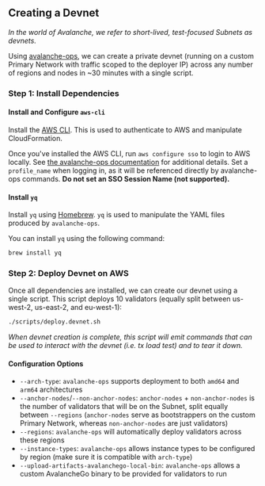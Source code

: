 ## Creating a Devnet

_In the world of Avalanche, we refer to short-lived, test-focused Subnets as devnets._

Using [avalanche-ops](https://github.com/ava-labs/avalanche-ops), we can create a private devnet (running on a
custom Primary Network with traffic scoped to the deployer IP) across any number of regions and nodes
in ~30 minutes with a single script.

### Step 1: Install Dependencies

#### Install and Configure `aws-cli`

Install the [AWS CLI](https://docs.aws.amazon.com/cli/latest/userguide/getting-started-install.html). This is used to
authenticate to AWS and manipulate CloudFormation.

Once you've installed the AWS CLI, run `aws configure sso` to login to AWS locally. See
[the avalanche-ops documentation](https://github.com/ava-labs/avalanche-ops#permissions) for additional details.
Set a `profile_name` when logging in, as it will be referenced directly by avalanche-ops commands. **Do not set
an SSO Session Name (not supported).**

#### Install `yq`

Install `yq` using [Homebrew](https://brew.sh/). `yq` is used to manipulate the YAML files produced by
`avalanche-ops`.

You can install `yq` using the following command:

```bash
brew install yq
```

### Step 2: Deploy Devnet on AWS

Once all dependencies are installed, we can create our devnet using a single script. This script deploys
10 validators (equally split between us-west-2, us-east-2, and eu-west-1):

```bash
./scripts/deploy.devnet.sh
```

_When devnet creation is complete, this script will emit commands that can be used to interact
with the devnet (i.e. tx load test) and to tear it down._

#### Configuration Options

- `--arch-type`: `avalanche-ops` supports deployment to both `amd64` and `arm64` architectures
- `--anchor-nodes`/`--non-anchor-nodes`: `anchor-nodes` + `non-anchor-nodes` is the number of validators that will be on the Subnet, split equally between `--regions` (`anchor-nodes` serve as bootstrappers on the custom Primary Network, whereas `non-anchor-nodes` are just validators)
- `--regions`: `avalanche-ops` will automatically deploy validators across these regions
- `--instance-types`: `avalanche-ops` allows instance types to be configured by region (make sure it is compatible with `arch-type`)
- `--upload-artifacts-avalanchego-local-bin`: `avalanche-ops` allows a custom AvalancheGo binary to be provided for validators to run
